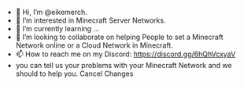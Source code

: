 - 👋 Hi, I’m @eikemerch.
- 👀 I’m interested in Minecraft Server Networks.
- 🌱 I’m currently learning ...
- 💞️ I’m looking to collaborate on helping People to set a Minecraft Network online or a Cloud Network in Minecraft.
- 📫 How to reach me on my Discord: https://discord.gg/6hQhVcxyaV 
- you can tell us your problems with your Minecraft Network and we should to help you.
Cancel Changes
<!---
eikemerch/eikemerch is a ✨ special ✨ repository because its `README.md` (this file) appears on your GitHub profile.
You can click the Preview link to take a look at your changes.
--->
